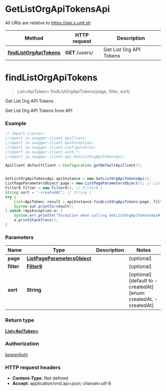 # GetListOrgApiTokensApi

All URIs are relative to *https://api.s.unit.sh*

Method | HTTP request | Description
------------- | ------------- | -------------
[**findListOrgApiTokens**](GetListOrgApiTokensApi.md#findListOrgApiTokens) | **GET** /users/ | Get List Org API Tokens

<a name="findListOrgApiTokens"></a>
# **findListOrgApiTokens**
> List&lt;ApiToken&gt; findListOrgApiTokens(page, filter, sort)

Get List Org API Tokens

Get List Org API Tokens from API 

### Example
```java
// Import classes:
//import io.swagger.client.ApiClient;
//import io.swagger.client.ApiException;
//import io.swagger.client.Configuration;
//import io.swagger.client.auth.*;
//import io.swagger.client.api.GetListOrgApiTokensApi;

ApiClient defaultClient = Configuration.getDefaultApiClient();


GetListOrgApiTokensApi apiInstance = new GetListOrgApiTokensApi();
ListPageParametersObject page = new ListPageParametersObject(); // ListPageParametersObject | 
Filter9 filter = new Filter9(); // Filter9 | 
String sort = "-createdAt"; // String | 
try {
    List<ApiToken> result = apiInstance.findListOrgApiTokens(page, filter, sort);
    System.out.println(result);
} catch (ApiException e) {
    System.err.println("Exception when calling GetListOrgApiTokensApi#findListOrgApiTokens");
    e.printStackTrace();
}
```

### Parameters

Name | Type | Description  | Notes
------------- | ------------- | ------------- | -------------
 **page** | [**ListPageParametersObject**](.md)|  | [optional]
 **filter** | [**Filter9**](.md)|  | [optional]
 **sort** | **String**|  | [optional] [default to -createdAt] [enum: createdAt, -createdAt]

### Return type

[**List&lt;ApiToken&gt;**](ApiToken.md)

### Authorization

[bearerAuth](../README.md#bearerAuth)

### HTTP request headers

 - **Content-Type**: Not defined
 - **Accept**: application/vnd.api+json; charset=utf-8

